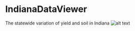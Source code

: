 # IndianaDataViewer
The statewide variation of yield and soil in Indiana
![alt text](https://github.com/[venomj26]/[IndianaYieldDataViewer]/blob/[main]/plots/indianaCountyWise_DCL_Yield2020.png?raw=true)
